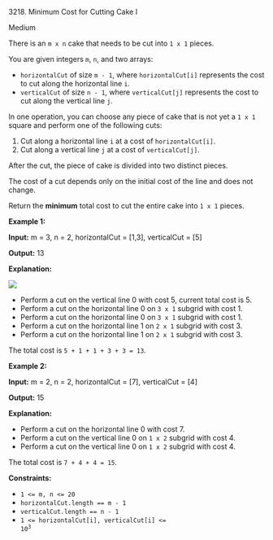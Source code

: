 3218\. Minimum Cost for Cutting Cake I

Medium

There is an `m x n` cake that needs to be cut into `1 x 1` pieces.

You are given integers `m`, `n`, and two arrays:

*   `horizontalCut` of size `m - 1`, where `horizontalCut[i]` represents the cost to cut along the horizontal line `i`.
*   `verticalCut` of size `n - 1`, where `verticalCut[j]` represents the cost to cut along the vertical line `j`.

In one operation, you can choose any piece of cake that is not yet a `1 x 1` square and perform one of the following cuts:

1.  Cut along a horizontal line `i` at a cost of `horizontalCut[i]`.
2.  Cut along a vertical line `j` at a cost of `verticalCut[j]`.

After the cut, the piece of cake is divided into two distinct pieces.

The cost of a cut depends only on the initial cost of the line and does not change.

Return the **minimum** total cost to cut the entire cake into `1 x 1` pieces.

**Example 1:**

**Input:** m = 3, n = 2, horizontalCut = [1,3], verticalCut = [5]

**Output:** 13

**Explanation:**

![](https://leetcode-in-java.github.io/src/main/java/g3201_3300/s3218_minimum_cost_for_cutting_cake_i/ezgifcom-animated-gif-maker-1.gif)

*   Perform a cut on the vertical line 0 with cost 5, current total cost is 5.
*   Perform a cut on the horizontal line 0 on `3 x 1` subgrid with cost 1.
*   Perform a cut on the horizontal line 0 on `3 x 1` subgrid with cost 1.
*   Perform a cut on the horizontal line 1 on `2 x 1` subgrid with cost 3.
*   Perform a cut on the horizontal line 1 on `2 x 1` subgrid with cost 3.

The total cost is `5 + 1 + 1 + 3 + 3 = 13`.

**Example 2:**

**Input:** m = 2, n = 2, horizontalCut = [7], verticalCut = [4]

**Output:** 15

**Explanation:**

*   Perform a cut on the horizontal line 0 with cost 7.
*   Perform a cut on the vertical line 0 on `1 x 2` subgrid with cost 4.
*   Perform a cut on the vertical line 0 on `1 x 2` subgrid with cost 4.

The total cost is `7 + 4 + 4 = 15`.

**Constraints:**

*   `1 <= m, n <= 20`
*   `horizontalCut.length == m - 1`
*   `verticalCut.length == n - 1`
*   <code>1 <= horizontalCut[i], verticalCut[i] <= 10<sup>3</sup></code>
